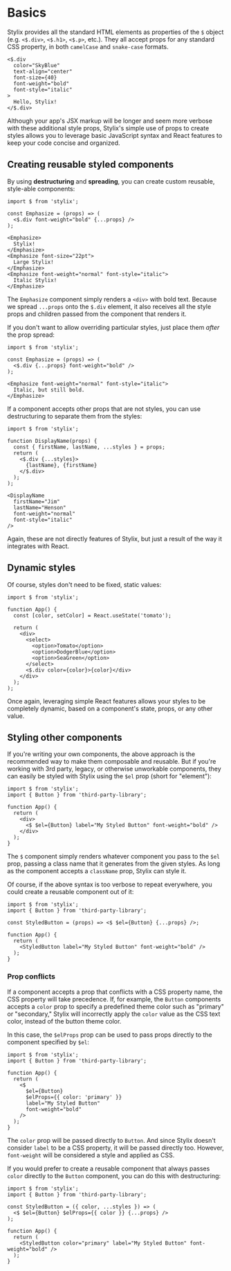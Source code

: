 # Basics

Stylix provides all the standard HTML elements as properties of the `$` object (e.g. `<$.div>`, `<$.h1>`, `<$.p>`, etc.). They all accept props for any standard CSS property, in both `camelCase` and `snake-case` formats.

```tsx-render
<$.div
  color="SkyBlue"
  text-align="center"
  font-size={40}
  font-weight="bold"
  font-style="italic"
>
  Hello, Stylix!
</$.div>
```

Although your app's JSX markup will be longer and seem more verbose with these additional style props, Stylix's simple use of props to create styles allows you to leverage basic JavaScript syntax and React features to keep your code concise and organized.

## Creating reusable styled components

By using **destructuring** and **spreading**, you can create custom reusable, style-able components:

```tsx-render
import $ from 'stylix';

const Emphasize = (props) => (
  <$.div font-weight="bold" {...props} />
);

<Emphasize>
  Stylix!
</Emphasize>
<Emphasize font-size="22pt">
  Large Stylix!
</Emphasize>
<Emphasize font-weight="normal" font-style="italic">
  Italic Stylix!
</Emphasize>
```

The `Emphasize` component simply renders a `<div>` with bold text. Because we spread `...props` onto the `$.div` element, it also receives all the style props and children passed from the component that renders it.

If you don't want to allow overriding particular styles, just place them *after* the prop spread:

```
import $ from 'stylix';

const Emphasize = (props) => (
  <$.div {...props} font-weight="bold" />
);

<Emphasize font-weight="normal" font-style="italic">
  Italic, but still bold.
</Emphasize>
```

If a component accepts other props that are not styles, you can use destructuring to separate them from the styles:

```tsx-render
import $ from 'stylix';

function DisplayName(props) {
  const { firstName, lastName, ...styles } = props;
  return (
    <$.div {...styles}>
      {lastName}, {firstName}
    </$.div>
  );
);

<DisplayName 
  firstName="Jim"
  lastName="Henson"
  font-weight="normal" 
  font-style="italic"
/>
```

Again, these are not directly features of Stylix, but just a result of the way it integrates with React.


## Dynamic styles

Of course, styles don't need to be fixed, static values: 

```tsx-render
import $ from 'stylix';

function App() {
  const [color, setColor] = React.useState('tomato');

  return (
    <div>
      <select>
        <option>Tomato</option>
        <option>DodgerBlue</option>
        <option>SeaGreen</option>
      </select>
      <$.div color={color}>{color}</div>
    </div>
  );
);
```

Once again, leveraging simple React features allows your styles to be completely dynamic, based on a component's state, props, or any other value.


## Styling other components

If you're writing your own components, the above approach is the recommended way to make them composable and reusable. But if you're working with 3rd party, legacy, or otherwise unworkable components, they can easily be styled with Stylix using the `$el` prop (short for "element"):

```tsx
import $ from 'stylix';
import { Button } from 'third-party-library';

function App() {
  return (
    <div>
      <$ $el={Button} label="My Styled Button" font-weight="bold" />
    </div>
  );
}
```

The `$` component simply renders whatever component you pass to the `$el` prop, passing a class name that it generates from the given styles. As long as the component accepts a `className` prop, Stylix can style it.

Of course, if the above syntax is too verbose to repeat everywhere, you could create a reusable component out of it:

```tsx
import $ from 'stylix';
import { Button } from 'third-party-library';

const StyledButton = (props) => <$ $el={Button} {...props} />;

function App() {
  return (
    <StyledButton label="My Styled Button" font-weight="bold" />
  );
}
```

### Prop conflicts

If a component accepts a prop that conflicts with a CSS property name, the CSS property will take precedence. If, for example, the `Button` components accepts a `color` prop to specify a predefined theme color such as "primary" or "secondary," Stylix will incorrectly apply the `color` value as the CSS text color, instead of the button theme color.

In this case, the `$elProps` prop can be used to pass props directly to the component specified by `$el`:

```tsx
import $ from 'stylix';
import { Button } from 'third-party-library';

function App() {
  return (
    <$ 
      $el={Button} 
      $elProps={{ color: 'primary' }}
      label="My Styled Button" 
      font-weight="bold" 
    />
  );
}
```

The `color` prop will be passed directly to `Button`. And since Stylix doesn't consider `label` to be a CSS property, it will be passed directly too. However, `font-weight` will be considered a style and applied as CSS.

If you would prefer to create a reusable component that always passes `color` directly to the `Button` component, you can do this with destructuring:

```tsx
import $ from 'stylix';
import { Button } from 'third-party-library';

const StyledButton = ({ color, ...styles }) => (
  <$ $el={Button} $elProps={{ color }} {...props} />
);

function App() {
  return (
    <StyledButton color="primary" label="My Styled Button" font-weight="bold" />
  );
}
```


